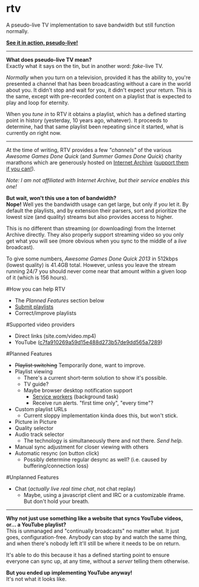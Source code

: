 # rtv
A pseudo-live TV implementation to save bandwidth but still function normally.

**[See it in action, pseudo-live!](https://myrtv.github.io/)**

----

**What does pseudo-live TV mean?**    
Exactly what it says on the tin, but in another word: *fake*-live TV.

*Normally* when you turn on a television, provided it has the ability to, you're presented a channel that has been broadcasting without a care in the world about you. It didn't stop and wait for you, it didn't expect your return. This is the same, except with pre-recorded content on a playlist that is expected to play and loop for eternity.

When you *tune in* to RTV it obtains a playlist, which has a defined starting point in history (yesterday, 10 years ago, whatever). It proceeds to determine, had that same playlist been repeating since it started, what is currently *on* right now.

----

At the time of writing, RTV provides a few *"channels"* of the various *Awesome Games Done Quick* (and *Summer Games Done Quick*) charity marathons which are generously hosted on [Internet Archive](https://archive.org/) ([support them if you can!](https://blog.archive.org/2016/11/29/help-us-keep-the-archive-free-accessible-and-private/)).

*Note: I am not affiliated with Internet Archive, but their service enables this one!*

**But wait, won't this use a ton of bandwidth?**    
**Nope!** Well yes the bandwidth usage can get large, but only if *you* let it. By default the playlists, and by extension their parsers, sort and prioritize the lowest size (and quality) streams but also provides access to higher.

This is no different than streaming (or downloading) from the Internet Archive directly. They also properly support streaming video so you only get what you will see (more obvious when you sync to the middle of a *live* broadcast).

To give some numbers, *Awesome Games Done Quick 2013* in 512kbps (lowest quality) is 41.4GB total. However, unless you leave the stream running 24/7 you should never come near that amount within a given loop of it (which is 156 hours).

#How you can help RTV

 - The *Planned Features* section below
 - [Submit playlists](https://github.com/myrtv/myrtv.github.io/wiki/Playlist-Format)
 - Correct/improve playlists 
 



#Supported video providers
 - Direct links (site.com/video.mp4)
 - YouTube ([c7fa910269a59d15e488d273b57de9dd565a7289](https://github.com/myrtv/myrtv.github.io/commit/c7fa910269a59d15e488d273b57de9dd565a7289))

#Planned Features
 - ~~Playlist switching~~ Temporarily done, want to improve.
 - Playlist viewing
   - There's a current short-term solution to show it's possible.
   - TV guide?
   - Maybe browser desktop notification support
     - [Service workers](https://github.com/w3c/ServiceWorker/blob/master/explainer.md) (background task)
     - Receive run alerts. "first time only", "every time"?
 - Custom playlist URLs
   - Current sloppy implementation kinda does this, but won't stick.
 - Picture in Picture
 - Quality selector
 - Audio track selector
   - The technology is simultaneously there and not there. *Send help.*
 - Manual sync adjustment for closer viewing with others
 - Automatic resync (on button click)
   - Possibly determine regular desync as well? (i.e. caused by buffering/connection loss)
 
#Unplanned Features
 - Chat (*actually live real time chat*, not chat replay)
   - Maybe, using a javascript client and IRC or a customizable iframe. But don't hold your breath.
   
---

**Why not just use something like a website that syncs YouTube videos, or... a YouTube playlist?**    
This is unmanaged and "continually broadcasts" no matter what. It just goes, configuration-free. Anybody can stop by and watch the same thing, and when there's nobody left it'll still be where it needs to be on return.

It's able to do this because it has a defined starting point to ensure everyone can sync up, at any time, without a *server* telling them otherwise.

**But you ended up implementing YouTube anyway!**    
It's not what it looks like.
